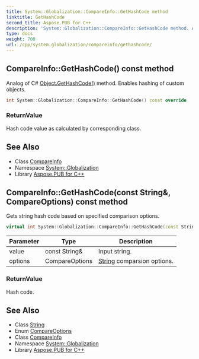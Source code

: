 ```yaml
---
title: System::Globalization::CompareInfo::GetHashCode method
linktitle: GetHashCode
second_title: Aspose.PUB for C++
description: 'System::Globalization::CompareInfo::GetHashCode method. Analog of C# Object.GetHashCode() method. Enables hashing of custom objects in C++.'
type: docs
weight: 700
url: /cpp/system.globalization/compareinfo/gethashcode/
---
```

## CompareInfo::GetHashCode() const method


Analog of C# [Object.GetHashCode()](../../../system/object/gethashcode/) method. Enables hashing of custom objects.

```cpp
int System::Globalization::CompareInfo::GetHashCode() const override
```


### ReturnValue

Hash code value as calculated by corresponding class.

## See Also

* Class [CompareInfo](../)
* Namespace [System::Globalization](../../)
* Library [Aspose.PUB for C++](../../../)
## CompareInfo::GetHashCode(const String\&, CompareOptions) const method


Gets string hash code based on specified comparison options.

```cpp
virtual int System::Globalization::CompareInfo::GetHashCode(const String &value, CompareOptions options) const
```


| Parameter | Type | Description |
| --- | --- | --- |
| value | const String\& | Input string. |
| options | CompareOptions | [String](../../../system/string/) comparsion options. |

### ReturnValue

Hash code.

## See Also

* Class [String](../../../system/string/)
* Enum [CompareOptions](../../compareoptions/)
* Class [CompareInfo](../)
* Namespace [System::Globalization](../../)
* Library [Aspose.PUB for C++](../../../)
